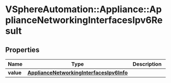 # VSphereAutomation::Appliance::ApplianceNetworkingInterfacesIpv6Result

## Properties
Name | Type | Description | Notes
------------ | ------------- | ------------- | -------------
**value** | [**ApplianceNetworkingInterfacesIpv6Info**](ApplianceNetworkingInterfacesIpv6Info.md) |  | 


